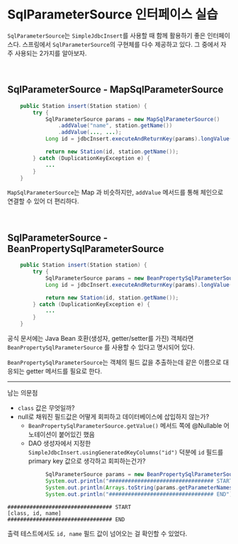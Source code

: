 # SqlParameterSource 인터페이스 실습
`SqlParameterSource`는 `SimpleJdbcInsert`를 사용할 때 함께 활용하기 좋은 인터페이스다.
스프링에서 `SqlParameterSource`의 구현체를 다수 제공하고 있다. 그 중에서 자주 사용되는 2가지를 알아보자.

<br>

## SqlParameterSource - MapSqlParameterSource
```java
    public Station insert(Station station) {
        try {
            SqlParameterSource params = new MapSqlParameterSource()
                .addValue("name", station.getName())
                .addValue(..., ...);
            Long id = jdbcInsert.executeAndReturnKey(params).longValue();

            return new Station(id, station.getName());
        } catch (DuplicationKeyException e) {
            ...
        }
    }
```
`MapSqlParameterSource`는 Map 과 비슷하지만, `addValue` 메서드를 통해 체인으로 연결할 수 있어 
더 편리하다.

<br>

## SqlParameterSource - BeanPropertySqlParameterSource
```java
    public Station insert(Station station) {
        try {
            SqlParameterSource params = new BeanPropertySqlParameterSource(station);
            Long id = jdbcInsert.executeAndReturnKey(params).longValue();

            return new Station(id, station.getName());
        } catch (DuplicationKeyException e) {
            ...
        }
    }
```

공식 문서에는 Java Bean 호환(생성자, getter/setter를 가진) 객체라면 `BeanPropertySqlParameterSource` 를 사용할 수 있다고 명시되어 있다.

`BeanPropertySqlParameterSource`는 객체의 필드 값을 추출하는데 같은 이름으로 대응되는 getter 메서드를 필요로 한다.

---

남는 의문점

- `class` 값은 무엇일까?
- null로 채워진 필드값은 어떻게 회피하고 데이터베이스에 삽입하지 않는가?
    - `BeanPropertySqlParameterSource.getValue()` 메서드 쪽에 @Nullable 어노테이션이 붙어있긴 했음
    - DAO 생성자에서 지정한 `SimpleJdbcInsert.usingGeneratedKeyColumns("id")` 덕분에 `id` 필드를 primary key 값으로 생각하고 회피하는건가? 

```java
            SqlParameterSource params = new BeanPropertySqlParameterSource(station);
            System.out.println("################################# START");
            System.out.println(Arrays.toString(params.getParameterNames()));
            System.out.println("################################# END");
```
```
################################# START
[class, id, name]
################################# END
```

출력 테스트에서도 `id, name` 필드 값이 넘어오는 걸 확인할 수 있었다.

<br>
